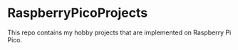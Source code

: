 # RaspberryPicoProjects
This repo contains my hobby projects that are implemented on Raspberry Pi Pico.

